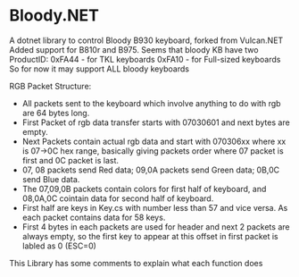 # Bloody.NET
A dotnet library to control Bloody B930 keyboard, forked from Vulcan.NET
Added support for B810r and B975. Seems that bloody KB have two ProductID:
0xFA44 - for TKL keyboards
0xFA10 - for Full-sized keyboards
So for now it may support ALL bloody keyboards

RGB Packet Structure:
- All packets sent to the keyboard which involve anything to do with rgb are 64 bytes long.
- First Packet of rgb data transfer starts with 07030601 and next bytes are empty.
- Next Packets contain actual rgb data and start with 070306xx where xx is 07->0C hex range, basically giving packets order where 07 packet is first and 0C packet is last.
- 07, 08 packets send Red data; 09,0A packets send Green data; 0B,0C send Blue data.
- The 07,09,0B packets contain colors for first half of keyboard, and 08,0A,0C cointain data for second half of keyboard. 
- First half are keys in Key.cs with number less than 57 and vice versa. As each packet contains data for 58 keys.
- First 4 bytes in each packets are used for header and next 2 packets are always empty, so the first key to appear at this offset in first packet is labled as 0 (ESC=0)

This Library has some comments to explain what each function does
